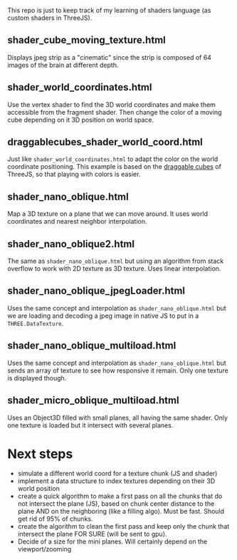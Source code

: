 This repo is just to keep track of my learning of shaders language (as custom shaders in ThreeJS).

## shader_cube_moving_texture.html
Displays jpeg strip as a "cinematic" since the strip is composed of 64 images of the brain at different depth.

## shader_world_coordinates.html
Use the vertex shader to find the 3D world coordinates and make them accessible from the fragment shader. Then change the color of a moving cube depending on it 3D position on world space.

## draggablecubes_shader_world_coord.html
Just like `shader_world_coordinates.html` to adapt the color on the world coordinate positioning. This example is based on the [draggable cubes](https://threejs.org/examples/webgl_interactive_draggablecubes.html) of ThreeJS, so that playing with colors is easier.


## shader_nano_oblique.html
Map a 3D texture on a plane that we can move around. It uses world coordinates and nearest neighbor interpolation.

## shader_nano_oblique2.html
The same as `shader_nano_oblique.html` but using an algorithm from stack overflow to work with 2D texture as 3D texture. Uses linear interpolation.


## shader_nano_oblique_jpegLoader.html
Uses the same concept and interpolation as `shader_nano_oblique.html` but we are loading and decoding a jpeg image in native JS to put in a `THREE.DataTexture`.


## shader_nano_oblique_multiload.html
Uses the same concept and interpolation as `shader_nano_oblique.html` but sends an array of texture to see how responsive it remain. Only one texture is displayed though.

## shader_micro_oblique_multiload.html
Uses an Object3D filled with small planes, all having the same shader. Only one texture is loaded but it intersect with several planes.


# Next steps
- simulate a different world coord for a texture chunk (JS and shader)
- implement a data structure to index textures depending on their 3D world position
- create a quick algorithm to make a first pass on all the chunks that do not intersect the plane (JS), based on chunk center distance to the plane AND on the neighboring (like a filling algo). Must be fast. Should get rid of 95% of chunks.
- create the algorithm to clean the first pass and keep only the chunk that intersect the plane FOR SURE (will be sent to gpu).
- Decide of a size for the mini planes. Will certainly depend on the viewport/zooming

